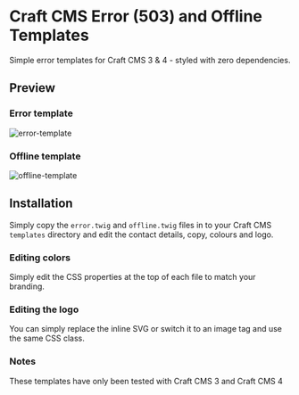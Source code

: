 # Craft CMS Error (503) and Offline Templates
Simple error templates for Craft CMS 3 & 4 - styled with zero dependencies.

## Preview

### Error template

![error-template](https://user-images.githubusercontent.com/4975742/160917116-8d12c1ae-a242-4f91-878e-d20de779e11a.jpg)

### Offline template

![offline-template](https://user-images.githubusercontent.com/4975742/160917140-5f0c965e-dcfa-4b0b-8821-1cf188de4493.jpg)

## Installation

Simply copy the `error.twig` and `offline.twig` files in to your Craft CMS `templates` directory and edit the contact details, copy, colours and logo.

### Editing colors

Simply edit the CSS properties at the top of each file to match your branding.

### Editing the logo

You can simply replace the inline SVG or switch it to an image tag and use the same CSS class.

### Notes

These templates have only been tested with Craft CMS 3 and Craft CMS 4
